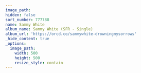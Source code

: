 ```yaml
---
image_path:
hidden: false
sort_number: 777788
name: Sammy White
album_name: Sammy White (SFR - Single)
album_url: 'https://orcd.co/sammywhite-drowningmysorrows'
_hide_content: true
_options:
  image_path:
    width: 500
    height: 500
    resize_style: contain
---
```


